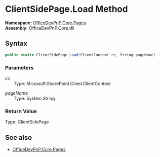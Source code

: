 # ClientSidePage.Load Method  
  

**Namespace:** [OfficeDevPnP.Core.Pages](OfficeDevPnP.Core.Pages.md)  
**Assembly:** OfficeDevPnP.Core.dll  
## Syntax
```C#
public static ClientSidePage Load(ClientContext cc, String pageName)
```
### Parameters
*cc*  
&emsp;&emsp;Type: Microsoft.SharePoint.Client.ClientContext  

*pageName*  
&emsp;&emsp;Type: System.String  

### Return Value
Type: ClientSidePage  

## See also
- [OfficeDevPnP.Core.Pages](OfficeDevPnP.Core.Pages.md)
